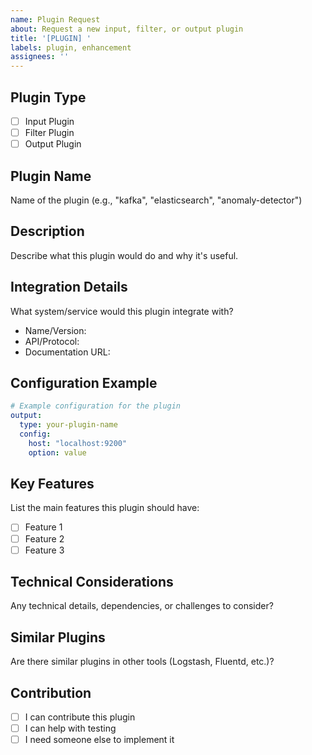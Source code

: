 ```yaml
---
name: Plugin Request
about: Request a new input, filter, or output plugin
title: '[PLUGIN] '
labels: plugin, enhancement
assignees: ''
---
```


## Plugin Type
- [ ] Input Plugin
- [ ] Filter Plugin
- [ ] Output Plugin

## Plugin Name
Name of the plugin (e.g., "kafka", "elasticsearch", "anomaly-detector")

## Description
Describe what this plugin would do and why it's useful.

## Integration Details
What system/service would this plugin integrate with?
- Name/Version:
- API/Protocol:
- Documentation URL:

## Configuration Example
```yaml
# Example configuration for the plugin
output:
  type: your-plugin-name
  config:
    host: "localhost:9200"
    option: value
```

## Key Features
List the main features this plugin should have:
- [ ] Feature 1
- [ ] Feature 2
- [ ] Feature 3

## Technical Considerations
Any technical details, dependencies, or challenges to consider?

## Similar Plugins
Are there similar plugins in other tools (Logstash, Fluentd, etc.)?

## Contribution
- [ ] I can contribute this plugin
- [ ] I can help with testing
- [ ] I need someone else to implement it
